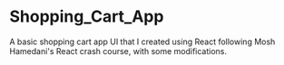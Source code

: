 # Shopping_Cart_App
A basic shopping cart app UI that I created using React following Mosh Hamedani's React crash course, with some modifications.

